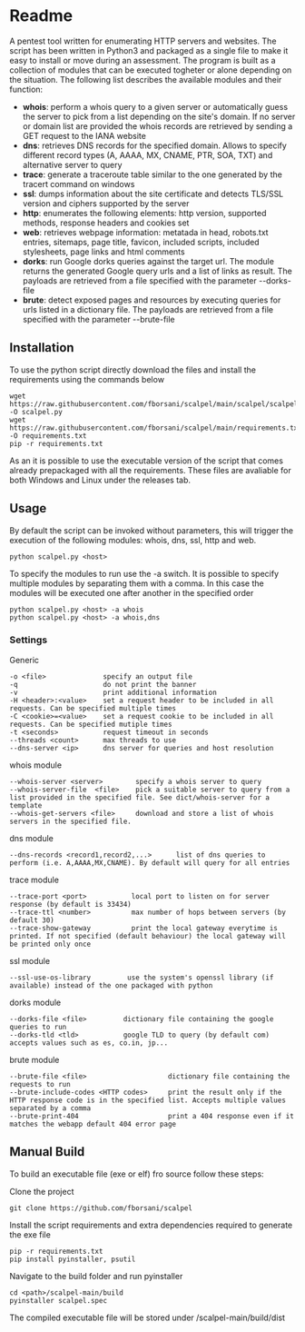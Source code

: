 # Readme
A pentest tool written for enumerating HTTP servers and websites. The script has been written in Python3 and packaged as a single file to make it easy to install or move during an assessment.
The program is built as a collection of modules that can be executed togheter or alone depending on the situation. The following list describes the available modules and their function:
* **whois**: perform a whois query to a given server or automatically guess the server to pick from a list depending on the site's domain. If no server or domain list are provided the whois records are retrieved by sending a GET request to the IANA website
* **dns**: retrieves DNS records for the specified domain. Allows to specify different record types (A, AAAA, MX, CNAME, PTR, SOA, TXT) and alternative server to query
* **trace**: generate a traceroute table similar to the one generated by the tracert command on windows
* **ssl**: dumps information about the site certificate and detects TLS/SSL version and ciphers supported by the server
* **http**: enumerates the following elements: http version, supported methods, response headers and cookies set
* **web**: retrieves webpage information: metatada in head, robots.txt entries, sitemaps, page title, favicon, included scripts, included stylesheets, page links and html comments
* **dorks**: run Google dorks queries against the target url. The module returns the generated Google query urls and a list of links as result. The payloads are retrieved from a file specified with the parameter --dorks-file
* **brute**: detect exposed pages and resources by executing queries for urls listed in a dictionary file. The payloads are retrieved from a file specified with the parameter --brute-file
## Installation
To use the python script directly download the files and install the requirements using the commands below
```
wget https://raw.githubusercontent.com/fborsani/scalpel/main/scalpel/scalpel.py -O scalpel.py
wget https://raw.githubusercontent.com/fborsani/scalpel/main/requirements.txt -O requirements.txt
pip -r requirements.txt
```
As an it is possible to use the executable version of the script that comes already prepackaged with all the requirements. These files are avaliable for both Windows and Linux under the releases tab.
## Usage
By default the script can be invoked without parameters, this will trigger the execution of the following modules: whois, dns, ssl, http and web.
```
python scalpel.py <host>
```
To specify the modules to run use the -a switch. It is possible to specify multiple modules by separating them with a comma.
In this case the modules will be executed one after another in the specified order
```
python scalpel.py <host> -a whois
python scalpel.py <host> -a whois,dns
```
### Settings
Generic
```
-o <file>              specify an output file
-q                     do not print the banner
-v                     print additional information
-H <header>:<value>    set a request header to be included in all requests. Can be specified multiple times
-C <cookie>=<value>    set a request cookie to be included in all requests. Can be specified mutiple times
-t <seconds>           request timeout in seconds
--threads <count>      max threads to use
--dns-server <ip>      dns server for queries and host resolution
```
whois module
```
--whois-server <server>        specify a whois server to query
--whois-server-file  <file>    pick a suitable server to query from a list provided in the specified file. See dict/whois-server for a template
--whois-get-servers <file>     download and store a list of whois servers in the specified file.
```
dns module
```
--dns-records <record1,record2,...>      list of dns queries to perform (i.e. A,AAAA,MX,CNAME). By default will query for all entries
```
trace module
```
--trace-port <port>           local port to listen on for server response (by default is 33434)
--trace-ttl <number>          max number of hops between servers (by default 30)
--trace-show-gateway          print the local gateway everytime is printed. If not specified (default behaviour) the local gateway will be printed only once
```
ssl module
```
--ssl-use-os-library         use the system's openssl library (if available) instead of the one packaged with python
```
dorks module
```
--dorks-file <file>         dictionary file containing the google queries to run
--dorks-tld <tld>           google TLD to query (by default com) accepts values such as es, co.in, jp...
```
brute module
```
--brute-file <file>                    dictionary file containing the requests to run
--brute-include-codes <HTTP codes>     print the result only if the HTTP response code is in the specified list. Accepts multiple values separated by a comma
--brute-print-404                      print a 404 response even if it matches the webapp default 404 error page
```
## Manual Build
To build an executable file (exe or elf) fro source follow these steps:

Clone the project
```
git clone https://github.com/fborsani/scalpel
```
Install the script requirements and extra dependencies required to generate the exe file
```
pip -r requirements.txt
pip install pyinstaller, psutil
```
Navigate to the build folder and run pyinstaller
```
cd <path>/scalpel-main/build
pyinstaller scalpel.spec
```
The compiled executable file will be stored under <path>/scalpel-main/build/dist

